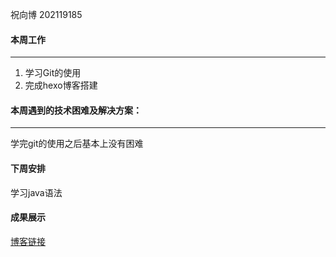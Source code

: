祝向博 202119185

#### 本周工作

---

1. 学习Git的使用
2. 完成hexo博客搭建

#### 本周遇到的技术困难及解决方案： 

---

学完git的使用之后基本上没有困难

#### 下周安排

学习java语法

#### 成果展示

[博客链接](http://zxfoil.gitee.io/)